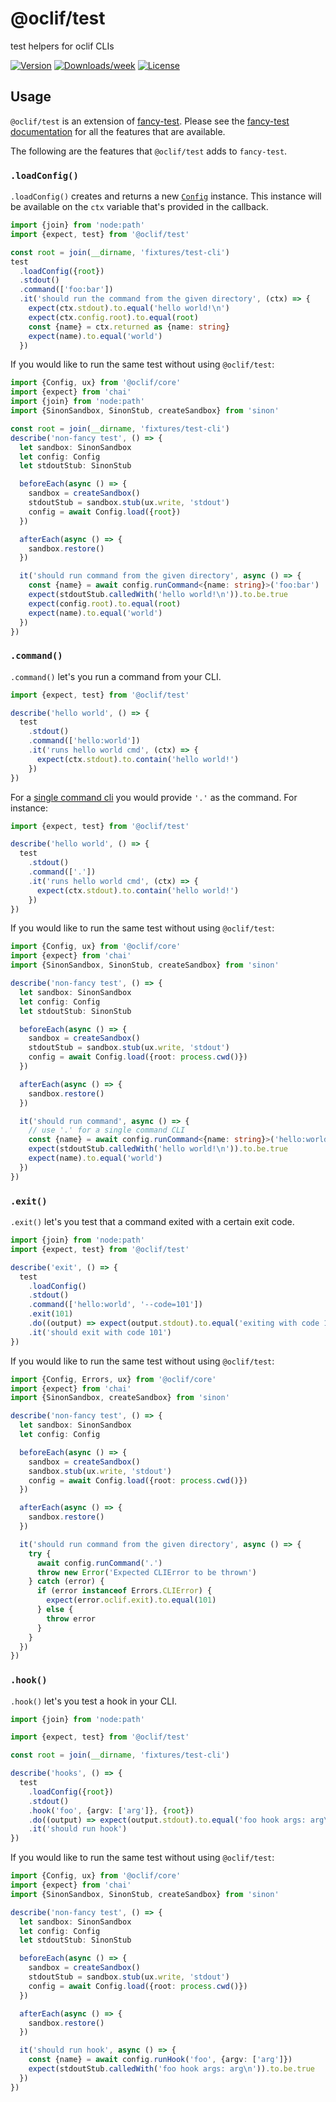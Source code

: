 # @oclif/test

test helpers for oclif CLIs

[![Version](https://img.shields.io/npm/v/@oclif/test.svg)](https://npmjs.org/package/@oclif/test)
[![Downloads/week](https://img.shields.io/npm/dw/@oclif/test.svg)](https://npmjs.org/package/@oclif/test)
[![License](https://img.shields.io/npm/l/@oclif/test.svg)](https://github.com/oclif/test/blob/main/package.json)

## Usage

`@oclif/test` is an extension of [fancy-test](https://github.com/oclif/fancy-test). Please see the [fancy-test documentation](https://github.com/oclif/fancy-test#fancy-test) for all the features that are available.

The following are the features that `@oclif/test` adds to `fancy-test`.

### `.loadConfig()`

`.loadConfig()` creates and returns a new [`Config`](https://github.com/oclif/core/blob/main/src/config/config.ts) instance. This instance will be available on the `ctx` variable that's provided in the callback.

```typescript
import {join} from 'node:path'
import {expect, test} from '@oclif/test'

const root = join(__dirname, 'fixtures/test-cli')
test
  .loadConfig({root})
  .stdout()
  .command(['foo:bar'])
  .it('should run the command from the given directory', (ctx) => {
    expect(ctx.stdout).to.equal('hello world!\n')
    expect(ctx.config.root).to.equal(root)
    const {name} = ctx.returned as {name: string}
    expect(name).to.equal('world')
  })
```

If you would like to run the same test without using `@oclif/test`:

```typescript
import {Config, ux} from '@oclif/core'
import {expect} from 'chai'
import {join} from 'node:path'
import {SinonSandbox, SinonStub, createSandbox} from 'sinon'

const root = join(__dirname, 'fixtures/test-cli')
describe('non-fancy test', () => {
  let sandbox: SinonSandbox
  let config: Config
  let stdoutStub: SinonStub

  beforeEach(async () => {
    sandbox = createSandbox()
    stdoutStub = sandbox.stub(ux.write, 'stdout')
    config = await Config.load({root})
  })

  afterEach(async () => {
    sandbox.restore()
  })

  it('should run command from the given directory', async () => {
    const {name} = await config.runCommand<{name: string}>('foo:bar')
    expect(stdoutStub.calledWith('hello world!\n')).to.be.true
    expect(config.root).to.equal(root)
    expect(name).to.equal('world')
  })
})
```

### `.command()`

`.command()` let's you run a command from your CLI.

```typescript
import {expect, test} from '@oclif/test'

describe('hello world', () => {
  test
    .stdout()
    .command(['hello:world'])
    .it('runs hello world cmd', (ctx) => {
      expect(ctx.stdout).to.contain('hello world!')
    })
})
```

For a [single command cli](https://oclif.io/docs/single_command_cli) you would provide `'.'` as the command. For instance:

```typescript
import {expect, test} from '@oclif/test'

describe('hello world', () => {
  test
    .stdout()
    .command(['.'])
    .it('runs hello world cmd', (ctx) => {
      expect(ctx.stdout).to.contain('hello world!')
    })
})
```

If you would like to run the same test without using `@oclif/test`:

```typescript
import {Config, ux} from '@oclif/core'
import {expect} from 'chai'
import {SinonSandbox, SinonStub, createSandbox} from 'sinon'

describe('non-fancy test', () => {
  let sandbox: SinonSandbox
  let config: Config
  let stdoutStub: SinonStub

  beforeEach(async () => {
    sandbox = createSandbox()
    stdoutStub = sandbox.stub(ux.write, 'stdout')
    config = await Config.load({root: process.cwd()})
  })

  afterEach(async () => {
    sandbox.restore()
  })

  it('should run command', async () => {
    // use '.' for a single command CLI
    const {name} = await config.runCommand<{name: string}>('hello:world')
    expect(stdoutStub.calledWith('hello world!\n')).to.be.true
    expect(name).to.equal('world')
  })
})
```

### `.exit()`

`.exit()` let's you test that a command exited with a certain exit code.

```typescript
import {join} from 'node:path'
import {expect, test} from '@oclif/test'

describe('exit', () => {
  test
    .loadConfig()
    .stdout()
    .command(['hello:world', '--code=101'])
    .exit(101)
    .do((output) => expect(output.stdout).to.equal('exiting with code 101\n'))
    .it('should exit with code 101')
})
```

If you would like to run the same test without using `@oclif/test`:

```typescript
import {Config, Errors, ux} from '@oclif/core'
import {expect} from 'chai'
import {SinonSandbox, createSandbox} from 'sinon'

describe('non-fancy test', () => {
  let sandbox: SinonSandbox
  let config: Config

  beforeEach(async () => {
    sandbox = createSandbox()
    sandbox.stub(ux.write, 'stdout')
    config = await Config.load({root: process.cwd()})
  })

  afterEach(async () => {
    sandbox.restore()
  })

  it('should run command from the given directory', async () => {
    try {
      await config.runCommand('.')
      throw new Error('Expected CLIError to be thrown')
    } catch (error) {
      if (error instanceof Errors.CLIError) {
        expect(error.oclif.exit).to.equal(101)
      } else {
        throw error
      }
    }
  })
})
```

### `.hook()`

`.hook()` let's you test a hook in your CLI.

```typescript
import {join} from 'node:path'

import {expect, test} from '@oclif/test'

const root = join(__dirname, 'fixtures/test-cli')

describe('hooks', () => {
  test
    .loadConfig({root})
    .stdout()
    .hook('foo', {argv: ['arg']}, {root})
    .do((output) => expect(output.stdout).to.equal('foo hook args: arg\n'))
    .it('should run hook')
})
```

If you would like to run the same test without using `@oclif/test`:

```typescript
import {Config, ux} from '@oclif/core'
import {expect} from 'chai'
import {SinonSandbox, SinonStub, createSandbox} from 'sinon'

describe('non-fancy test', () => {
  let sandbox: SinonSandbox
  let config: Config
  let stdoutStub: SinonStub

  beforeEach(async () => {
    sandbox = createSandbox()
    stdoutStub = sandbox.stub(ux.write, 'stdout')
    config = await Config.load({root: process.cwd()})
  })

  afterEach(async () => {
    sandbox.restore()
  })

  it('should run hook', async () => {
    const {name} = await config.runHook('foo', {argv: ['arg']})
    expect(stdoutStub.calledWith('foo hook args: arg\n')).to.be.true
  })
})
```
